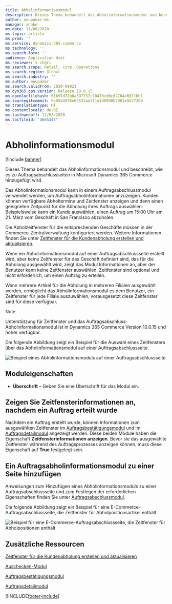 ```yaml
---
title: Abholinformationsmodul
description: Dieses Thema behandelt das Abholinformationsmodul und beschreibt, wie es zu Auftragsabschlussseiten in Microsoft Dynamics 365 Commerce hinzugefügt wird.
author: anupamar-ms
manager: annbe
ms.date: 11/06/2020
ms.topic: article
ms.prod: ''
ms.service: dynamics-365-commerce
ms.technology: ''
ms.search.form: ''
audience: Application User
ms.reviewer: v-chgri
ms.search.scope: Retail, Core, Operations
ms.search.region: Global
ms.search.industry: ''
ms.author: anupamar
ms.search.validFrom: 2020-09021
ms.dyn365.ops.version: Release 10.0.15
ms.openlocfilehash: 61b97d72b6a397737c10476cd6c02764e60f10b1
ms.sourcegitcommit: 9c05d48f6e03532aa711e1d89d0b2981e9d37200
ms.translationtype: HT
ms.contentlocale: de-DE
ms.lasthandoff: 12/03/2020
ms.locfileid: "4665347"
---
```

# <a name="pickup-information-module"></a>Abholinformationsmodul

[!include [banner](includes/banner.md)]

Dieses Thema behandelt das Abholinformationsmodul und beschreibt, wie es zu Auftragsabschlussseiten in Microsoft Dynamics 365 Commerce hinzugefügt wird.

Das Abholinformationsmodul kann in einem Auftragsabschlussmodul verwendet werden, um Auftragsabholinformationen anzuzeigen. Kunden können verfügbare Abholtermine und Zeitfenster anzeigen und dann einen geeigneten Zeitpunkt für die Abholung ihres Auftrags auswählen. Beispielsweise kann ein Kunde auswählen, einen Auftrag um 15:00 Uhr am 21. März vom Geschäft in San Francisco abzuholen.

Die Abholzeitfenster für die entsprechenden Geschäfte müssen in der Commerce-Zentralverwaltung konfiguriert werden. Weitere Informationen finden Sie unter [Zeitfenster für die Kundenabholung erstellen und aktualisieren](dev-itpro/pickup-timeslots.md).

Wenn ein Abholinformationsmodul auf einer Auftragsabschlussseite erstellt wird, aber keine Zeitfenster für das Geschäft definiert sind, das für die Abholung ausgewählt wird, zeigt das Modul Informationen an, aber der Benutzer kann keine Zeitfenster auswählen. Zeitfenster sind optional und nicht erforderlich, um einen Auftrag zu erteilen.

Wenn mehrere Artikel für die Abholung in mehreren Filialen ausgewählt werden, ermöglicht das Abholinformationsmodul es dem Benutzer, ein Zeitfenster für jede Filiale auszuwählen, vorausgesetzt diese Zeitfenster sind für diese verfügbar.

> [!NOTE]
> Unterstützung für Zeitfenster und das Auftragsabschluss-Abholinformationsmodul ist in Dynamics 365 Commerce Version 10.0.15 und höher verfügbar.

Die folgende Abbildung zeigt ein Beispiel für die Auswahl eines Zeitfensters über das Abholinformationsmodul auf einer Auftragsabschlussseite.

![Beispiel eines Abholinformationsmoduls auf einer Auftragsabschlussseite](./dev-itpro/media/Curbside_timeslot_eCommerce.PNG)

## <a name="module-properties"></a>Moduleigenschaften

- **Überschrift** – Geben Sie eine Überschrift für das Modul ein.

## <a name="show-time-slot-information-after-an-order-is-placed"></a>Zeigen Sie Zeitfensterinformationen an, nachdem ein Auftrag erteilt wurde

Nachdem ein Auftrag erstellt wurde, können Informationen zum ausgewählten Zeitfenster im [Auftragsbestätigungsmodul](order-confirmation-module.md) und im [Auftragsdetailmodul](account-management.md#order-details-page) angezeigt werden. Diese beiden Module haben die Eigenschaft **Zeitfensterinformationen anzeigen**. Bevor sie das ausgewählte Zeitfenster während des Auftragsprozesses anzeigen können, muss diese Eigenschaft auf **True** festgelegt sein.

## <a name="add-a-checkout-pickup-information-module-to-a-page"></a>Ein Auftragsabholinformationsmodul zu einer Seite hinzufügen

Anweisungen zum Hinzufügen eines Abholinformationsmoduls zu einer Auftragsabschlussseite und zum Festlegen der erforderlichen Eigenschaften finden Sie unter [Auftragsabschlussmodul](add-checkout-module.md).

Die folgende Abbildung zeigt ein Beispiel für eine E-Commerce-Auftragsabschlussseite, die Zeitfenster für Abholpositionsartikel enthält.

![Beispiel für eine E-Commerce-Auftragsabschlussseite, die Zeitfenster für Abholpositionen enthält](./dev-itpro/media/Curbside_timeslot_eCommerce_checkoutsummary.PNG)

## <a name="additional-resources"></a>Zusätzliche Ressourcen

[Zeitfenster für die Kundenabholung erstellen und aktualisieren](dev-itpro/pickup-timeslots.md)

[Auschecken-Modul](add-checkout-module.md)

[Auftragsbestätigungsmodul](order-confirmation-module.md)

[Auftragsdetailmodul](account-management.md)


[!INCLUDE[footer-include](../includes/footer-banner.md)]